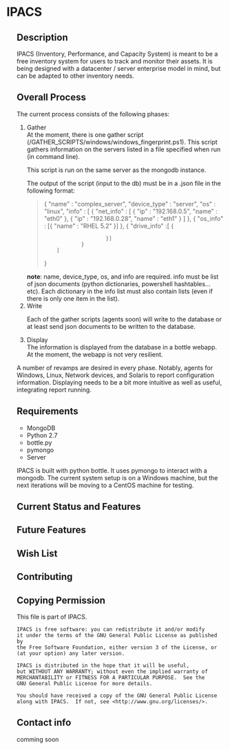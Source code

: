 <h1>IPACS</h1>


<ol>
<h2>Description</h2>

IPACS (Inventory, Performance, and Capacity System) is meant to be a free inventory system for users to track and monitor
their assets. It is being designed with a datacenter / server enterprise model in mind, but can be adapted to other
inventory needs.


<h2>Overall Process</h2>

The current process consists of the following phases:

<ol>
<li>Gather</li>
At the moment, there is one gather script (/GATHER_SCRIPTS/windows/windows_fingerprint.ps1). This script gathers information
on the servers listed in a file specified when run (in command line).

This script is run on the same server as the mongodb instance.

The output of the script (input to the db) must be in a .json file in the following format:
<blockquote>
{
        "name" : "complex_server",
        "device_type" : "server",
        "os" : "linux",
        "info" : [
                {
                        "net_info" : [
                                {
                                        "ip" : "192.168.0.5",
                                        "name" : "eth0"
                                },
                                {
                                        "ip" : "192.168.0.28",
                                        "name" : "eth1"
                                }
                        ]
                },
                {
                        "os_info" : [{
                                "name" : "RHEL 5.2"
                        }]
                },
                {
                        "drive_info" :[ {

                        }]
                }
        ]
}
</blockquote>
<span>
<strong>note</strong>: name, device_type, os, and info are required. info must be
list of json documents (python dictionaries, powershell hashtables... etc). Each
dictionary in the info list must also contain lists (even if there is only one item in the list). 
</span>


<li>Write</li>

Each of the gather scripts (agents soon) will write to the database or at least send json documents to be written to the
database.

<li>Display</li>
The information is displayed from the database in a bottle webapp. At the moment, the webapp is not very resilient.
</ol>

A number of revamps are desired in every phase. Notably, agents for Windows, Linux, Network devices, and Solaris to report configuration
information. Displaying needs to be a bit more intuitive as well as useful, integrating report running.


<h2>Requirements</h2>

<ul>
<li>MongoDB</li>
<li>Python 2.7</li>
<li>bottle.py</li>
<li>pymongo</li>
<li>Server</li>
</ul>

IPACS is built with python bottle. It uses pymongo to interact with a mongodb. The current system setup is on a Windows
machine, but the next iterations will be moving to a CentOS machine for testing.



<h2>Current Status and Features</h2>

<h2>Future Features</h2>

<h2>Wish List</h2>

<h2>Contributing</h2>

<h2>Copying Permission</h2>

 This file is part of IPACS.

    IPACS is free software: you can redistribute it and/or modify
    it under the terms of the GNU General Public License as published by
    the Free Software Foundation, either version 3 of the License, or
    (at your option) any later version.

    IPACS is distributed in the hope that it will be useful,
    but WITHOUT ANY WARRANTY; without even the implied warranty of
    MERCHANTABILITY or FITNESS FOR A PARTICULAR PURPOSE.  See the
    GNU General Public License for more details.

    You should have received a copy of the GNU General Public License
    along with IPACS.  If not, see <http://www.gnu.org/licenses/>.




<h2>Contact info</h2>

comming soon
</ol>